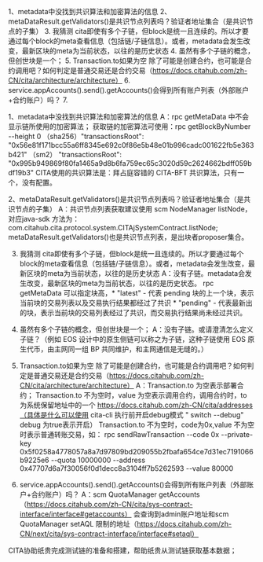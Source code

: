 1、metadata中没找到共识算法和加密算法的信息
2、metaDataResult.getValidators()是共识节点列表吗？验证者地址集合（是共识节点的子集）
3. 我猜测 cita即使有多个子链，但block是统一且连续的。所以才要通过每个block的meta查看信息（包括链/子链信息）。或者，metadata会发生改变，最新区块的meta为当前状态，以往的是历史状态
4. 虽然有多个子链的概念，但创世块是一个；
5. Transaction.to如果为空 除了可能是创建合约，也可能是合约调用吧？如何判定是普通交易还是合约交易（https://docs.citahub.com/zh-CN/cita/architecture/architecture）
6. service.appAccounts().send().getAccounts()会得到所有账户列表（外部账户+合约账户）吗？
7. 

1、metadata中没找到共识算法和加密算法的信息
A：rpc getMetaData 中不会显示链所使用的加密算法；
获取链的加密算法可使用：rpc getBlockByNumber --height 0
（sha256）"transactionsRoot": "0x56e81f171bcc55a6ff8345e692c0f86e5b48e01b996cadc001622fb5e363b421"
（sm2） "transactionsRoot": "0x995b949869f80fa1465a9d8b6fa759ec65c3020d59c2624662bdff059bdf19b3"
CITA使用的共识算法是：拜占庭容错的 CITA-BFT 共识算法，只有一个，没有配置。

2、metaDataResult.getValidators()是共识节点列表吗？验证者地址集合（是共识节点的子集）
A：共识节点列表获取建议使用 scm NodeManager listNode，对应java-sdk 方法为：com.citahub.cita.protocol.system.CITAjSystemContract.listNode; metaDataResult.getValidators()也是共识节点列表，是出块者proposer集合。

3. 我猜测 cita即使有多个子链，但block是统一且连续的。所以才要通过每个block的meta查看信息（包括链/子链信息）。或者，metadata会发生改变，最新区块的meta为当前状态，以往的是历史状态
A：没有子链。metadata会发生改变，最新区块的meta为当前状态，以往的是历史状态。
rpc getMetaData 可以指定块高，* "latest" - 代表 pending 块的上一个块，表示当前块的交易列表以及交易执行结果都经过了共识  * "pending" - 代表最新出的块，表示当前块的交易列表经过了共识，而交易执行结果尚未经过共识。

4. 虽然有多个子链的概念，但创世块是一个；
A：没有子链。或请澄清怎么定义子链？（例如 EOS 设计中的原生侧链可以称之为子链，这种子链使用 EOS 原生代币，由主网同一组 BP 共同维护，和主网通信是无缝的。）

5. Transaction.to如果为空 除了可能是创建合约，也可能是合约调用吧？如何判定是普通交易还是合约交易（https://docs.citahub.com/zh-CN/cita/architecture/architecture）
A：Transaction.to 为空表示部署合约；
Transaction.to 不为空时，value 为空表示调用合约，调用合约时，to 为系统保留地址中的一个
https://docs.citahub.com/zh-CN/cita/addresses（具体是什么可以使用 cita-cli 执行前开启debug模式 "
switch --debug" debug 为true表示开启）
Transaction.to 不为空时，code为0x,value 不为空时表示普通转账交易，如：
rpc sendRawTransaction --code 0x --private-key 0x5f0258a4778057a8a7d97809bd209055b2fbafa654ce7d31ec7191066b9225e6 --quota 10000000 --address 0x47707d6a7f30056f0d1decc8a3104ff7b5262593 --value 80000

6. service.appAccounts().send().getAccounts()会得到所有账户列表（外部账户+合约账户）吗？
A：scm QuotaManager getAccounts（https://docs.citahub.com/zh-CN/cita/sys-contract-interface/interface#getaccounts）
会查询到admin账户地址和scm QuotaManager setAQL 限制的地址（https://docs.citahub.com/zh-CN/next/cita/sys-contract-interface/interface#setaql）



CITA协助纸贵完成测试链的准备和搭建，帮助纸贵从测试链获取基本数据；


